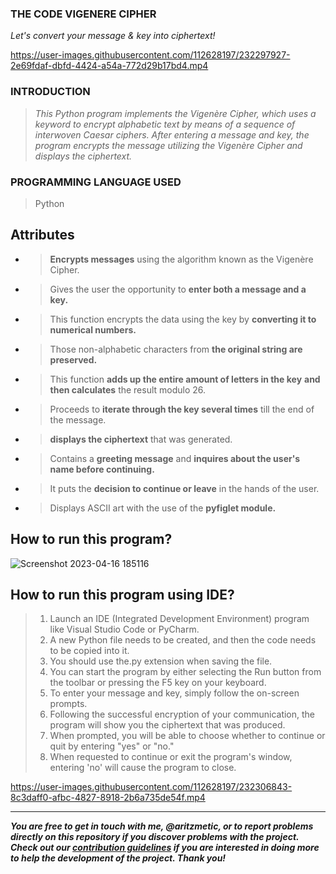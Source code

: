 ### **THE CODE VIGENERE CIPHER**
_Let's convert your message & key into ciphertext!_

https://user-images.githubusercontent.com/112628197/232297927-2e69fdaf-dbfd-4424-a54a-772d29b17bd4.mp4

### **INTRODUCTION**
> _This Python program implements the Vigenère Cipher, which uses a keyword to encrypt alphabetic text by means of a sequence of interwoven Caesar ciphers. After entering a message and key, the program encrypts the message utilizing the Vigenère Cipher and displays the ciphertext._ 

### **PROGRAMMING LANGUAGE USED**
> Python

## **Attributes**
- > **Encrypts messages** using the algorithm known as the Vigenère Cipher.
- > Gives the user the opportunity to **enter both a message and a key.**
- > This function encrypts the data using the key by **converting it to numerical numbers.**
- > Those non-alphabetic characters from **the original string are preserved.**
- > This function **adds up the entire amount of letters in the key** **and then calculates** the result modulo 26.
- > Proceeds to **iterate through the key several times** till the end of the message.
- > **displays the ciphertext** that was generated.
- > Contains a **greeting message** and **inquires about the user's name before continuing.**
- > It puts the **decision to continue or leave** in the hands of the user.
- > Displays ASCII art with the use of the **pyfiglet module.**

## **How to run this program?**
![Screenshot 2023-04-16 185116](https://user-images.githubusercontent.com/112628197/232301972-ba5b3e57-68d3-45eb-8d73-2f849d2ab2d2.png)

## **How to run this program using IDE?**
> 1. Launch an IDE (Integrated Development Environment) program like Visual Studio Code or PyCharm.
> 2. A new Python file needs to be created, and then the code needs to be copied into it.
> 3. You should use the.py extension when saving the file.
> 4. You can start the program by either selecting the Run button from the toolbar or pressing the F5 key on your keyboard.
> 5. To enter your message and key, simply follow the on-screen prompts.
>6.  Following the successful encryption of your communication, the program will show you the ciphertext that was produced.
> 7. When prompted, you will be able to choose whether to continue or quit by entering "yes" or "no."
> 8. When requested to continue or exit the program's window, entering 'no' will cause the program to close.

https://user-images.githubusercontent.com/112628197/232306843-8c3daff0-afbc-4827-8918-2b6a735de54f.mp4

-------------------------------------------------------------------------------------------------------------------------------------------------

**_You are free to get in touch with me, @aritzmetic,  or to report problems directly on this repository if you discover problems with the project. Check out our [contribution guidelines](https://docs.github.com/en/communities/setting-up-your-project-for-healthy-contributions/setting-guidelines-for-repository-contributors) if you are interested in doing more to help the development of the project. Thank you!_** 

